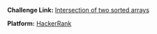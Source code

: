 **Challenge Link:** [Intersection of two sorted arrays](https://www.hackerrank.com/contests/90-days-of-coding/challenges/intersection-of-two-sorted-arrays)

**Platform:** [HackerRank](https://hackerrank.com/)

